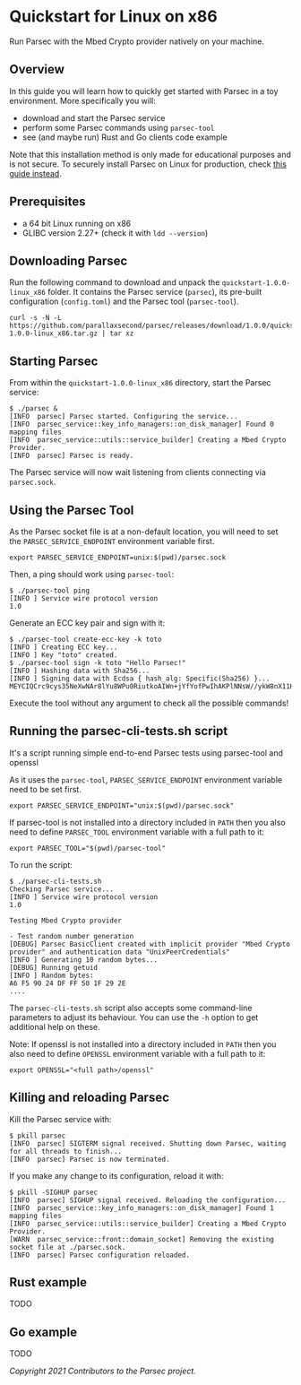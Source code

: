 # Quickstart for Linux on x86

Run Parsec with the Mbed Crypto provider natively on your machine.

## Overview

In this guide you will learn how to quickly get started with Parsec in a toy environment. More
specifically you will:

- download and start the Parsec service
- perform some Parsec commands using `parsec-tool`
- see (and maybe run) Rust and Go clients code example

Note that this installation method is only made for educational purposes and is not secure. To
securely install Parsec on Linux for production, check [this guide
instead](../parsec_service/install_parsec_linux.md).

## Prerequisites

- a 64 bit Linux running on x86
- GLIBC version 2.27+ (check it with `ldd --version`)

## Downloading Parsec

Run the following command to download and unpack the `quickstart-1.0.0-linux_x86` folder. It
contains the Parsec service (`parsec`), its pre-built configuration (`config.toml`) and the Parsec
tool (`parsec-tool`).

```
curl -s -N -L https://github.com/parallaxsecond/parsec/releases/download/1.0.0/quickstart-1.0.0-linux_x86.tar.gz | tar xz
```

## Starting Parsec

From within the `quickstart-1.0.0-linux_x86` directory, start the Parsec service:

```
$ ./parsec &
[INFO  parsec] Parsec started. Configuring the service...
[INFO  parsec_service::key_info_managers::on_disk_manager] Found 0 mapping files
[INFO  parsec_service::utils::service_builder] Creating a Mbed Crypto Provider.
[INFO  parsec] Parsec is ready.
```

The Parsec service will now wait listening from clients connecting via `parsec.sock`.

## Using the Parsec Tool

As the Parsec socket file is at a non-default location, you will need to set the
`PARSEC_SERVICE_ENDPOINT` environment variable first.

```
export PARSEC_SERVICE_ENDPOINT=unix:$(pwd)/parsec.sock
```

Then, a ping should work using `parsec-tool`:

```
$ ./parsec-tool ping
[INFO ] Service wire protocol version
1.0
```

Generate an ECC key pair and sign with it:

```
$ ./parsec-tool create-ecc-key -k toto
[INFO ] Creating ECC key...
[INFO ] Key "toto" created.
$ ./parsec-tool sign -k toto "Hello Parsec!"
[INFO ] Hashing data with Sha256...
[INFO ] Signing data with Ecdsa { hash_alg: Specific(Sha256) }...
MEYCIQCrc9cys35NeXwNAr8lYu8WPu0RiutkoAIWn+jYfYofPwIhAKPlNNsW//ykW8nX11KABNpWWYsNGNoZXt0yiGyBEtnb
```

Execute the tool without any argument to check all the possible commands!

## Running the parsec-cli-tests.sh script

It's a script running simple end-to-end Parsec tests using parsec-tool and openssl

As it uses the `parsec-tool`, `PARSEC_SERVICE_ENDPOINT` environment variable need to be set first.

```
export PARSEC_SERVICE_ENDPOINT="unix:$(pwd)/parsec.sock"
```

If parsec-tool is not installed into a directory included in `PATH` then you also need to define
`PARSEC_TOOL` environment variable with a full path to it:

```
export PARSEC_TOOL="$(pwd)/parsec-tool"
```

To run the script:

```
$ ./parsec-cli-tests.sh
Checking Parsec service...
[INFO ] Service wire protocol version
1.0

Testing Mbed Crypto provider

- Test random number generation
[DEBUG] Parsec BasicClient created with implicit provider "Mbed Crypto provider" and authentication data "UnixPeerCredentials"
[INFO ] Generating 10 random bytes...
[DEBUG] Running getuid
[INFO ] Random bytes:
A6 F5 90 24 DF FF 50 1F 29 2E
....
```

The `parsec-cli-tests.sh` script also accepts some command-line parameters to adjust its behaviour.
You can use the `-h` option to get additional help on these.

Note: If openssl is not installed into a directory included in `PATH` then you also need to define
`OPENSSL` environment variable with a full path to it:

```
export OPENSSL="<full path>/openssl"
```

## Killing and reloading Parsec

Kill the Parsec service with:

```
$ pkill parsec
[INFO  parsec] SIGTERM signal received. Shutting down Parsec, waiting for all threads to finish...
[INFO  parsec] Parsec is now terminated.
```

If you make any change to its configuration, reload it with:

```
$ pkill -SIGHUP parsec
[INFO  parsec] SIGHUP signal received. Reloading the configuration...
[INFO  parsec_service::key_info_managers::on_disk_manager] Found 1 mapping files
[INFO  parsec_service::utils::service_builder] Creating a Mbed Crypto Provider.
[WARN  parsec_service::front::domain_socket] Removing the existing socket file at ./parsec.sock.
[INFO  parsec] Parsec configuration reloaded.
```

## Rust example

TODO

## Go example

TODO

*Copyright 2021 Contributors to the Parsec project.*
